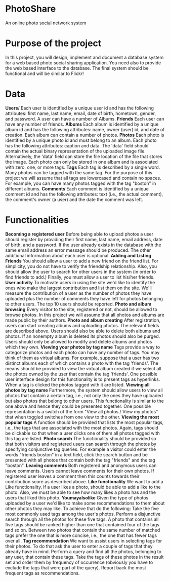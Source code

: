 # PhotoShare
An online photo social network system

# Purpose of the project
In this project, you will design, implement and document a database system for a web based photo social sharing application. You need also to provide the web based interface to the database. The final system should be functional and will be similar to Flickr!

# Data
__Users__/
Each user is identified by a unique user id and has the following attributes: first name, last name, email, date of birth, hometown, gender, and password. A user can have a number of Albums.
__Friends__
Each user can have any number of friends.
__Albums__
Each album is identified by a unique album id and has the following attributes: name, owner (user) id, and date of creation. Each album can contain a number of photos.
__Photos__
Each photo is identified by a unique photo id and must belong to an album. Each photo has the following attributes: caption and data. The 'data' field should contain the actual binary representation of the uploaded image file. Alternatively, the 'data' field can store the file location of the file that stores the image. Each photo can only be stored in one album and is associated with zero, one, or more tags.
__Tags__
Each tag is described by a single word. Many photos can be tagged with the same tag. For the purpose of this project we will assume that all tags are lowercased and contain no spaces. For example, you can have many photos tagged with the tag "boston" in different albums.
__Comments__
Each comment is identified by a unique comment id and has the following attributes: text (i.e., the actual comment), the comment's owner (a user) and the date the comment was left.

# Functionalities
__Becoming a registered user__
Before being able to upload photos a user should register by providing their first name, last name, email address, date of birth, and a password. If the user already exists in the database with the same email address an error message should be produced. The other additional information about each user is optional.
__Adding and Listing Friends__
You should allow a user to add a new friend on the friend list. For simplicity, you do not have to verify the friendship relationship. Also, you should allow the user to search for other users in the system (in order to find friends to add.) Finally, you must allow a user to list his/her friends.
__User activity__
To motivate users in using the site we'd like to identify the ones who make the largest contribution and list them on the site. We'll measure the contribution of a user as the number of photos they have uploaded plus the number of comments they have left for photos belonging to other users. The top 10 users should be reported.
__Photo and album browsing__
Every visitor to the site, registered or not, should be allowed to browse photos. In this project we will assume that all photos and albums are made public by their authors.
__Photo and album creating__
After registration, users can start creating albums and uploading photos. The relevant fields are described above. Users should also be able to delete both albums and photos. If an nonempty album is deleted its photos should also be purged. Users should only be allowed to modify and delete albums and photos which they own.
__Viewing your photos by tag name__
Tags provide a way to categorize photos and each photo can have any number of tags. You may think of them as virtual albums. For example, suppose that a user has two distinct albums each of which contains a photo with the tag 'friends'. The means should be provided to view the virtual album created if we select all the photos owned by the user that contain the tag 'friends'. One possible user interface design for this functionality is to present tags as hyperlinks. When a tag is clicked the photos tagged with it are listed.
__Viewing all photos by tag name__
Furthermore, the system should allow users to view all photos that contain a certain tag, i.e., not only the ones they have uploaded but also photos that belong to other users. This functionality is similar to the one above and hence they could be presented together. One possible representation is a switch of the form "View all photos / View my photos" that when toggled switches from one view to the other.
__Viewing the most popular tags__
A function should be provided that lists the most popular tags, i.e., the tags that are associated with the most photos. Again, tags should be clickable so that when a user clicks one of them all photos tagged with this tag are listed.
__Photo search__
The functionality should be provided so that both visitors and registered users can search through the photos by specifying conjunctive tag queries. For example a visitor could enter the words "friends boston" in a text field, click the search button and be presented with all photos that contain both the tag "friends" and the tag "boston".
__Leaving comments__
Both registered and anonymous users can leave comments. Users cannot leave comments for their own photos. If registered user leaves a comment then this counts towards their contribution score as described above.
__Like functionality__
We want to add a Like functionality. If a user likes a photo, should be able to add a like to the photo. Also, we must be able to see how many likes a photo has and the users that liked this photo.
__Youmayalsolike__
Given the type of photos uploaded by a user we'd like to make some recommendations to them about other photos they may like. To achieve that do the following: Take the five most commonly used tags among the user's photos. Perform a disjunctive search through all the photos for these five tags. A photo that contains all five tags should be ranked higher than one that contained four of the tags and so on. Between two photos that contain the same number of matched tags prefer the one that is more concise, i.e., the one that has fewer tags over all.
__Tag recommendation__
We want to assist users in selecting tags for their photos. To do that ask the user to enter a couple of tags that they already have in mind. Perform a query and find all the photos, belonging to any user, that contain these tags. Take the tags of these photos in the result set and order them by frequency of occurrence (obviously you have to exclude the tags that were part of the query). Report back the most frequent tags as recommendations.
